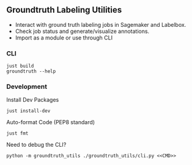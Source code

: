 ## Groundtruth Labeling Utilities

 - Interact with ground truth labeling jobs in Sagemaker and Labelbox.
 - Check job status and generate/visualize annotations.
 - Import as a module or use through CLI

### CLI

    just build
    groundtruth --help

### Development

Install Dev Packages

    just install-dev

Auto-format Code (PEP8 standard)

    just fmt
    
Need to debug the CLI?

    python -m groundtruth_utils ./groundtruth_utils/cli.py <<CMD>>

